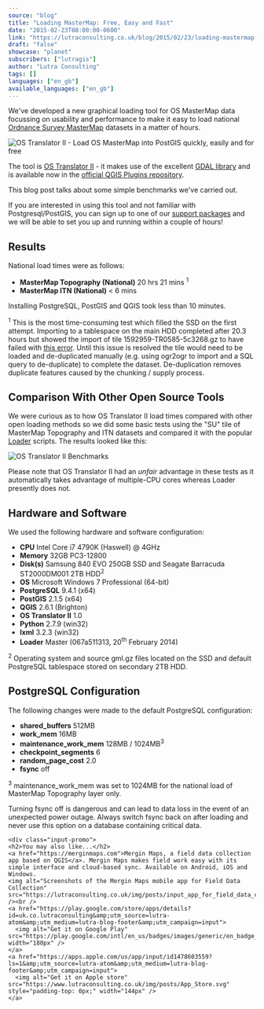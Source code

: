 ```yaml
---
source: "blog"
title: "Loading MasterMap: Free, Easy and Fast"
date: "2015-02-23T08:00:00-0600"
link: "https://lutraconsulting.co.uk/blog/2015/02/23/loading-mastermap-free-easy-fast/"
draft: "false"
showcase: "planet"
subscribers: ["lutragis"]
author: "Lutra Consulting"
tags: []
languages: ["en_gb"]
available_languages: ["en_gb"]
---
```


<p>We've developed a new graphical loading tool for OS MasterMap data focussing on usability and performance to make it easy to load national <a href="http://www.ordnancesurvey.co.uk/business-and-government/products/mastermap-products.html" rel="nofollow" target="_blank">Ordnance Survey MasterMap</a> datasets in a matter of hours.</p>

<p><img alt="OS Translator II - Load OS MasterMap into PostGIS quickly, easily and for free" src="https://www.lutraconsulting.co.uk/img/posts/os-translator-ii.png" /></p>

<!-- more -->

<p>The tool is <a href="https://www.lutraconsulting.co.uk/projects/ostranslator-ii/">OS Translator II</a> - it makes use of the excellent <a href="http://www.gdal.org/" rel="nofollow" target="_blank">GDAL library</a> and is available now in the <a href="http://plugins.qgis.org/plugins/OSTranslatorII/" target="_blank">official QGIS Plugins repository</a>.</p>

<p>This blog post talks about some simple benchmarks we've carried out.</p>

<p>If you are interested in using this tool and not familiar with Postgresql/PostGIS, you can sign up to one of our <a href="https://www.lutraconsulting.co.uk/support/">support packages</a> and we will be able to set you up and running within a couple of hours!</p>

<h2>Results</h2>

<p>National load times were as follows:</p>

<ul>
    <li><strong>MasterMap Topography (National)</strong> 20 hrs 21 mins <sup>1</sup></li>
    <li><strong>MasterMap ITN (National)</strong> &lt; 6 mins</li>
</ul>

<p>Installing PostgreSQL, PostGIS and QGIS took less than 10 minutes.</p>

<p><sup>1</sup> This is the most time-consuming test which filled the SSD on the first attempt. Importing to a tablespace on the main HDD completed after 20.3 hours but showed the import of tile 1592959-TR0585-5c3268.gz to have failed with <a href="https://github.com/lutraconsulting/ostranslator-ii/issues/6" rel="nofollow" target="_blank">this error</a>. Until this issue is resolved the tile would need to be loaded and de-duplicated manually (e.g. using ogr2ogr to import and a SQL query to de-duplicate) to complete the dataset. De-duplication removes duplicate features caused by the chunking / supply process.</p>

<h2>Comparison With Other Open Source Tools</h2>

<p>We were curious as to how OS Translator II load times compared with other open loading methods so we did some basic tests using the "SU" tile of MasterMap Topography and ITN datasets and compared it with the popular <a href="https://github.com/AstunTechnology/Loader" rel="nofollow" target="_blank">Loader</a> scripts. The results looked like this:</p>

<p><img alt="OS Translator II Benchmarks" src="https://www.lutraconsulting.co.uk/img/posts/os-translator-2-benchmarks.png" /></p>

<p>Please note that OS Translator II had an <em>unfair</em> advantage in these tests as it automatically takes advantage of multiple-CPU cores whereas Loader presently does not.</p>

<h2>Hardware and Software</h2>

<p>We used the following hardware and software configuration:</p>

<ul>
    <li><strong>CPU</strong> Intel Core i7 4790K (Haswell) @ 4GHz</li>
    <li><strong>Memory</strong> 32GB PC3-12800</li>
    <li><strong>Disk(s)</strong> Samsung 840 EVO 250GB SSD and Seagate Barracuda ST2000DM001 2TB HDD<sup>2</sup></li>
    <li><strong>OS</strong> Microsoft Windows 7 Professional (64-bit)</li>
    <li><strong>PostgreSQL</strong> 9.4.1 (x64)</li>
    <li><strong>PostGIS</strong> 2.1.5 (x64)</li>
    <li><strong>QGIS</strong> 2.6.1 (Brighton)</li>
    <li><strong>OS Translator II</strong> 1.0</li>
    <li><strong>Python</strong> 2.7.9 (win32)</li>
    <li><strong>lxml</strong> 3.2.3 (win32)</li>
    <li><strong>Loader</strong> Master (067a511313, 20<sup>th</sup> February 2014)</li>
</ul>

<p><sup>2</sup> Operating system and source gml.gz files located on the SSD and default PostgreSQL tablespace stored on secondary 2TB HDD.</p>

<h2>PostgreSQL Configuration</h2>

<p>The following changes were made to the default PostgreSQL configuration:</p>

<ul>
    <li><strong>shared_buffers</strong> 512MB</li>
    <li><strong>work_mem</strong> 16MB</li>
    <li><strong>maintenance_work_mem</strong> 128MB / 1024MB<sup>3</sup></li>
    <li><strong>checkpoint_segments</strong> 6</li>
    <li><strong>random_page_cost</strong> 2.0</li>
    <li><strong>fsync</strong> off</li>
</ul>

<p><sup>3</sup> maintenance_work_mem was set to 1024MB for the national load of MasterMap Topography layer only.</p>

<p><span><i class="fa fa-exclamation-triangle"></i></span> Turning fsync off is dangerous and can lead to data loss in the event of an unexpected power outage. Always switch fsync back on after loading and never use this option on a database containing critical data.</p>

    <div class="input-promo">
    <h2>You may also like...</h2>
    <a href="https://merginmaps.com">Mergin Maps, a field data collection app based on QGIS</a>. Mergin Maps makes field work easy with its simple interface and cloud-based sync. Available on Android, iOS and Windows.
    <img alt="Screenshots of the Mergin Maps mobile app for Field Data Collection" src="https://lutraconsulting.co.uk/img/posts/input_app_for_field_data_collection.jpg" /><br />
    <a href="https://play.google.com/store/apps/details?id=uk.co.lutraconsulting&amp;utm_source=lutra-atom&amp;utm_medium=lutra-blog-footer&amp;utm_campaign=input">
      <img alt="Get it on Google Play" src="https://play.google.com/intl/en_us/badges/images/generic/en_badge_web_generic.png" width="180px" />
    </a>
    <a href="https://apps.apple.com/us/app/input/id1478603559?ls=1&amp;utm_source=lutra-atom&amp;utm_medium=lutra-blog-footer&amp;utm_campaign=input">
      <img alt="Get it on Apple store" src="https://www.lutraconsulting.co.uk/img/posts/App_Store.svg" style="padding-top: 0px;" width="144px" />
    </a>
  </div>
